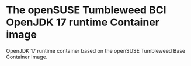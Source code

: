 # The openSUSE Tumbleweed BCI OpenJDK 17 runtime Container image

OpenJDK 17 runtime container based on the openSUSE Tumbleweed Base Container Image.
